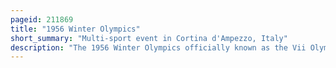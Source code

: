 ```yaml
---
pageid: 211869
title: "1956 Winter Olympics"
short_summary: "Multi-sport event in Cortina d'Ampezzo, Italy"
description: "The 1956 Winter Olympics officially known as the Vii Olympic Winter Games and commonly known as Cortina D'Ampezzo 1956 was a multi-sport Event which took Place from 26 January to 5 february 1956 in Cortina D."
---
```

